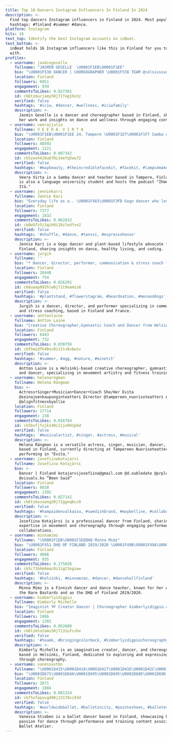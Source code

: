 ```yaml
---
title: Top 10 Dancers Instagram Influencers In Finland In 2024
description: >-
  Find top dancers Instagram influencers in Finland in 2024. Most popular
  hashtags: #finland #summer #dance.
platform: Instagram
hits: 16
text_top: Identify the best Instagram accounts on inBeat.
text_bottom: >-
  inBeat holds 16 Instagram influencers like this in Finland for you to connect
  with.
profiles:
  - username: jasmingeselle
    fullname: "JASMIN GESELLE  \U0001F1EB\U0001F1EE"
    bio: "\U0001F538 DANCER | CHOREOGRAPHER \U0001F538 TEAM @celsiussuomi"
    location: Finland
    followers: 6051
    engagement: 939
    commentsToLikes: 0.027301
    id: ck6tzmucjamy50j71feg1ho3z
    verified: false
    hashtags: '#iciw, #dancer, #wellness, #iciwfamily'
    description: >-
      Jasmin Geselle is a dancer and choreographer based in Finland, showcasing
      her work and insights on dance and wellness through engaging content.
  - username: veerajjulia
    fullname: V E E R A  V I R T A
    bio: "\U0001F1EB\U0001F1EE 24, Tampere⁣ \U0001F1E7\U0001F1F7 Samba dancer&teacher⁣⁣ \U0001F1F7\U0001F1FA Language uni student⁣ \U0001F399Podcaster @ihmeellinenitapodcast ⁣ ⁣ \U0001F4AA\U0001F3FD@diamond.athlete -treeniohjelmat\U0001F447\U0001F3FC"
    location: Finland
    followers: 48592
    engagement: 1221
    commentsToLikes: 0.007342
    id: ck5zwvh416u670i14efq5wu72
    verified: false
    hashtags: '#maybeauty, #theincrediblefacekit, #facekit, #lamps4makeup'
    description: >-
      Veera Virta is a Samba dancer and teacher based in Tampere, Finland. She
      is also a language university student and hosts the podcast "Ihmeellinen
      Itä."
  - username: jenniekarri
    fullname: Jennie Kari
    bio: "Everyday life as a.. \U0001F483\U0001F3FD Gogo dancer who loves to shuffle @jennieshuffle \U0001F9E1\U0001F331 Plantbased-lifestyler, coding-lover ‼️ SHUFFLE-TUNNIT\U0001F525\U0001F447\U0001F3FE\U0001F447\U0001F3FE"
    location: Finland
    followers: 7377
    engagement: 1832
    commentsToLikes: 0.062832
    id: ck0w5fz5i3gik0i19zledfvx2
    verified: false
    hashtags: '#shuffle, #dance, #tanssi, #espressohouse'
    description: >-
      Jennie Kari is a Gogo dancer and plant-based lifestyle advocate from
      Finland, sharing insights on dance, healthy living, and coding.
  - username: jurgih
    fullname: ''
    bio: "* Dancer, director, performer, communication & stress coach * \U0001F3E0 in \U0001F1EB\U0001F1EE & \U0001F1EB\U0001F1F7"
    location: Finland
    followers: 20440
    engagement: 754
    commentsToLikes: 0.026291
    id: ck6uaap892hlw0j71t9aamis8
    verified: false
    hashtags: '#plantstand, #flowerstagram, #beardnation, #menanddogs'
    description: >-
      Jurgih is a dancer, director, and performer specializing in communication
      and stress coaching, based in Finland and France.
  - username: anttonlaine
    fullname: Antton Laine
    bio: "Creative Choreographer,Gymnastic Coach and Dancer from Helsinki Finland ❤\U0001F1EB\U0001F1EE\U0001F30D"
    location: Finland
    followers: 6443
    engagement: 732
    commentsToLikes: 0.030756
    id: ck55midfh40xc0i11tv8vbwsv
    verified: false
    hashtags: '#summer, #agg, #nature, #minetit'
    description: >-
      Antton Laine is a Helsinki-based creative choreographer, gymnastics coach,
      and dancer, specializing in movement artistry and fitness training.
  - username: helenarngman
    fullname: Helena Rängman
    bio: >-
      Actress•Singer•Musician•Dancer•Coach She/Her Evita
      @seinajoenkaupunginteatteri Director @tampereen_nuorisoteatteri Ambassador
      @alignfitnessbyallie
    location: Finland
    followers: 17714
    engagement: 238
    commentsToLikes: 0.016764
    id: ck5bvfjfujk140i11je991pkd
    verified: false
    hashtags: '#musicalartist, #singer, #actress, #musical'
    description: >-
      Helena Rängman is a versatile actress, singer, musician, dancer, and coach
      based in Finland, currently directing at Tampereen Nuorisoteatteri and
      performing in "Evita."
  - username: josefiinakotajarvi
    fullname: Josefiina Kotajärvi
    bio: >-
      Dancer | Finland kotajarvijosefiina@gmail.com @d.oubledate @prpldc
      @visuals.ko ”Been Said”
    location: Finland
    followers: 6038
    engagement: 1392
    commentsToLikes: 0.027142
    id: ck6tzmxcoang20j71ggnqbcc0
    verified: false
    hashtags: '#hampaidenvalkaisu, #swedishbrand, #maybelline, #collaboration'
    description: >-
      Josefiina Kotajärvi is a professional dancer from Finland, sharing her
      expertise in movement and choreography through engaging performances and
      collaborations.
  - username: minnamimz
    fullname: "\U0001F1EB\U0001F1EEDHQ Minna Mimz"
    bio: "\U0001F451 DHQ OF FINLAND 2019/2020 \U0001F49B\U0001F49A\U0001F5A4 || Dancer, dance teacher \U0001F451 Member of @rarebastards \U0001F4CDFinland || ➡ willman.minna@gmail.com"
    location: Finland
    followers: 4086
    engagement: 935
    commentsToLikes: 0.175826
    id: ck5c71b9k6mac0i11gt3ogiww
    verified: false
    hashtags: '#helsinki, #minnamimz, #dancer, #dancehallfinland'
    description: >-
      Minna Mimz is a Finnish dancer and dance teacher, known for her work with
      the Rare Bastards and as the DHQ of Finland 2019/2020.
  - username: kimberlyidigpio
    fullname: Kimberly Michelle
    bio: "Imaginist ➿ Creator Dancer | Choreographer kimberlyidigpio.com \U0001F4CD Helsinki, Finland"
    location: Finland
    followers: 2466
    engagement: 1302
    commentsToLikes: 0.052608
    id: ck6tzmto2ams50j7131ufcvhx
    verified: false
    hashtags: '#teamk, #bringingcolorback, #kimberlyidigpiochoreography, #pikkukimmo'
    description: >-
      Kimberly Michelle is an imaginative creator, dancer, and choreographer
      based in Helsinki, Finland, dedicated to exploring and expressing movement
      through choreography.
  - username: vanessastbn
    fullname: "\U0001D415\U0001D41A\U0001D427\U0001D41E\U0001D42C\U0001D42C\U0001D41A \U0001D412\U0001D42D\U0001D422\U0001D41E\U0001D41B\U0001D41E\U0001D427 | \U0001D403\U0001D41A\U0001D427\U0001D41C\U0001D41E\U0001D42B"
    bio: "\U0001D671\U0001D68A\U0001D695\U0001D695\U0001D68E\U0001D69D @ballettatelier\U0001FA70 19 | \U0001D677\U0001D67D, \U0001D676\U0001D68E\U0001D69B\U0001D696\U0001D68A\U0001D697\U0001D6A2\U0001F1E9\U0001F1EA \U0001D682\U0001D68E\U0001D68C\U0001D698\U0001D697\U0001D68D \U0001D670\U0001D68C\U0001D68C\U0001D698\U0001D69E\U0001D697\U0001D69D @vanessa_24.8"
    location: Finland
    followers: 2071
    engagement: 1804
    commentsToLikes: 0.081324
    id: ckf5xfapovgd90j23178si93d
    verified: false
    hashtags: '#worldwideballet, #balletincity, #pointeshoes, #balleteverywhere'
    description: >-
      Vanessa Stieben is a ballet dancer based in Finland, showcasing her
      passion for dance through performance and training content associated with
      Ballet Atelier.
---
```


